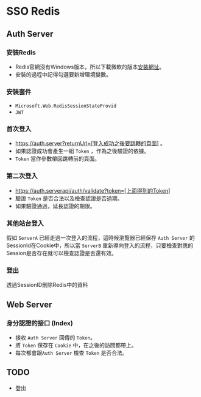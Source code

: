 # SSO Redis

## Auth Server

### 安裝Redis
- Redis官網沒有Windows版本，所以下載微軟的版本[安裝網址](https://github.com/microsoftarchive/redis/releases)。
- 安裝的過程中記得勾選要新增環境變數。

### 安裝套件
- `Microsoft.Web.RedisSessionStateProvid`
- `JWT`

### 首次登入
- https://auth.server?returnUrl=[登入成功之後要跳轉的頁面] 。
- 如果認證成功會產生一組 `Token` ，作為之後驗證的依據。
- `Token` 當作參數帶回跳轉前的頁面。

### 第二次登入
- https://auth.serverapi/auth/validate?token=[上面得到的Token]
- 驗證 `Token` 是否合法以及檢查認證是否過期。
- 如果驗證通過，延長認證的期限。

### 其他站台登入
假如 `ServerA` 已經走過一次登入的流程，這時候瀏覽器已經保存 `Auth Server` 的SessionId在Cookie中，所以當 `ServerB` 重新導向登入的流程，只要檢查對應的Session是否存在就可以檢查認證是否還有效。

### 登出
透過SessionID刪除Redis中的資料

## Web Server

### 身分認證的接口 (Index)
- 接收 `Auth Server` 回傳的 `Token`。
- 將 `Token` 保存在 `Cookie` 中，在之後的訪問都帶上。
- 每次都會跟`Auth Server` 檢查 `Token` 是否合法。

## TODO
- 登出